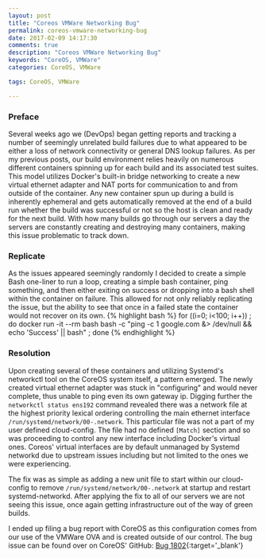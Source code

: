 ```yaml
---
layout: post
title: "Coreos VMWare Networking Bug"
permalink: coreos-vmware-networking-bug
date: 2017-02-09 14:17:30
comments: true
description: "Coreos VMWare Networking Bug"
keywords: "CoreOS, VMWare"
categories: CoreOS, VMWare

tags: CoreOS, VMWare

---
```


### Preface

Several weeks ago we (DevOps) began getting reports and tracking a number of seemingly unrelated build failures due to what appeared to be either a loss of network connectivity or general DNS lookup failures.  As per my previous posts, our build environment relies heavily on numerous different containers spinning up for each build and its associated test suites.  This model utilizes Docker's built-in bridge networking to create a new virtual ethernet adapter and NAT ports for communication to and from outside of the container.
Any new container spun up during a build is inherently ephemeral and gets automatically removed at the end of a build run whether the build was successful or not so the host is clean and ready for the next build.  With how many builds go through our servers a day the servers are constantly creating and destroying many containers, making this issue problematic to track down.

### Replicate

As the issues appeared seemingly randomly I decided to create a simple Bash one-liner to run a loop, creating a simple bash container, ping something, and then either exiting on success or dropping into a bash shell within the container on failure.  This allowed for not only reliably replicating the issue, but the ability to see that once in a failed state the container would not recover on its own.
{% highlight bash %}
for ((i=0; i<100; i++)) ; do docker run -it --rm bash bash -c "ping -c 1 google.com &> /dev/null && echo 'Success' || bash" ; done
{% endhighlight %}

### Resolution

Upon creating several of these containers and utilizing Systemd's networkctl tool on the CoreOS system itself, a pattern emerged.  The newly created virtual ethernet adapter was stuck in "configuring" and would never complete, thus unable to ping even its own gateway ip.  Digging further the `networkctl status ens192` command revealed there was a network file at the highest priority lexical ordering controlling the main ethernet interface `/run/systemd/network/00-.network`.  This particular file was not a part of my user defined cloud-config.  The file had no defined `[Match]` section and so was proceeding to control any new interface including Docker's virtual ones.  Coreos' virtual interfaces are by default unmanaged by Systemd networkd due to upstream issues including but not limited to the ones we were experiencing.  

The fix was as simple as adding a new unit file to start within our cloud-config to remove `/run/systemd/network/00-.network` at startup and restart systemd-networkd.  After applying the fix to all of our servers we are not seeing this issue, once again getting infrastructure out of the way of green builds.  

I ended up filing a bug report with CoreOS as this configuration comes from our use of the VMWare OVA and is created outside of our control.  The bug issue can be found over on CoreOS' GitHub: [Bug 1802](https://github.com/coreos/bugs/issues/1802 "Bug 1802"){:target='_blank'}